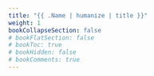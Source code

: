 ```yaml
---
title: "{{ .Name | humanize | title }}"
weight: 1
bookCollapseSection: false
# bookFlatSection: false
# bookToc: true
# bookHidden: false
# bookComments: true
---
```

